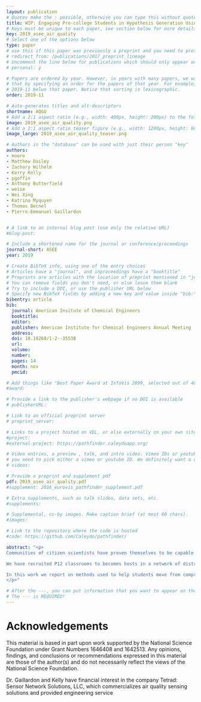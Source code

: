 ```yaml
---
layout: publication
# Quotes make the : possible, otherwise you can type this without quotes
title: WIP: Engaging Pre-college Students in Hypothesis Generation Using a Citizen Scientist Network of Air Quality Sensors
# Keys must be unique to each paper, see section below for more details
key: 2019_asee_air_quality
# Select one of the options below
type: paper 
# use this if this paper was previously a preprint and you need to preserve the old URL
# redirect_from: /publications/2017_preprint_lineage
# Uncomment the line below for publications which should only appear on a personal webpage
# personal: y

# Papers are ordered by year. However, in years with many papers, we want some ordering at a lower level. You can do 
# that by specifying an order for the papers of that year. For example, 2019-11 will put papers with values lower than 
# 2019-11 belwo that paper. Notice that sorting is lexicographic.  
order: 2019-11

# Auto-generates titles and alt-descriptors
shortname: AQ&U
# Add a 2:1 aspect ratio (e.g., width: 400px, height: 200px) to the folder /assets/images/publications/
image: 2019_asee_air_quality.png
# Add a 2:1 aspect ratio teaser figure (e.g., width: 1200px, height: 600px) to the folder /assets/images/publications/
image_large: 2019_asee_air_quality_teaser.png

# Authors in the "database" can be used with just their person "key"
authors:
- moore
- Matthew Dailey
- Zachary Wilhelm
- Kerry Kelly
- pgoffin
- Anthony Butterfield
- weise
- Wei Xing
- Katrina Myquyen
- Thomas Becnel
- Pierre-Emmanuel Gaillardon


# A link to an internal blog post (use only the relative URL)
#blog-post: 

# Include a shortened name for the journal or conference/proceedings
journal-short: ASEE
year: 2019

# Create BibTeX info, using one of the entry choices
# Articles have a "journal", and inproceedings have a "booktitle"
# Preprints are articles with the location of preprint mentioned in "journal"
# You can remove fields you don't need, or else leave them blank
# Try to include a DOI, or use the publisher URL below
# Specify new BibTeX fields by adding a new key and value inside "bib:"
bibentry: article
bib:
  journal: American Insitute of Chemical Engineers
  booktitle: 
  editor: 
  publisher: American Institute for Chemical Engineers Annual Meeting
  address: 
  doi: 10.18260/1-2--35538
  url: 
  volume: 
  number: 
  pages: 14
  month: nov
  pmcid: 

# Add things like "Best Paper Award at InfoVis 2099, selected out of 4000 submissions"
#award:

# Provide a link to the publisher's webpage if no DOI is available
# publisherURL: 

# Link to an official preprint server
# preprint_server: 

# Links to a project hosted on VDL, or else externally on your own site
#project: 
#external-project: https://pathfinder.caleydoapp.org/

# Video entries, a preview , talk, and intro video. Vimeo IDs or youtube IDs are supported
# you need to pick either a vimeo or youtube ID. We definitely want a downloadable video too.
# videos:  

# Provide a preprint and supplement pdf
pdf: 2019_asee_air_quality.pdf
#supplement: 2016_eurovis_pathfinder_supplement.pdf

# Extra supplements, such as talk slides, data sets, etc.
#supplements:

# Supplemental, cc-by images. Make caption brief (at most 60 chars).
#images:

# Link to the repository where the code is hosted
#code: https://github.com/Caleydo/pathfinder/

abstract: "<p>
Communities of citizen scientists have proven themselves to be capable of contributing to research endeavors in meaningful ways, and on a scale that would be impractical for any traditional research group. High-quality data collection by P12 citizen scientists presents one set of hurdles, which have been the subject of significant citizen scientist research. However, important questions remain on how to best engage the same students within more complex cognitive domains, such as hypothesis generation and validation.

We have recruited P12 classrooms to becomes hosts in a network of distributed air quality sensors, across a community which experience some of the worst air quality in the United States. These classroom-hosted sensors are integrated into an infrastructure called AQ&U that includes, in addition to the networked sensors, statistical models and visualizations for identifying and communicating pollution events at a community scale.

In this work we report on methods used to help students move from comprehension of their one sensor in one location, to analysis and evaluation of a vast network of data to which their one sensor contributes. Curated sets from impactful air quality events, including fireworks, wildfires, and inversions, are used in combination with visualization tools to advance students’ ability to generate and evaluate hypotheses about the air quality in their valley, and connect their conclusions to community governance. Survey and other observational data from classroom visits are used to assess the effectiveness of the developed teaching module and larger pre-college citizen scientist effort.
</p>"

# After the ---, you can put information that you want to appear on the website using markdown formatting or HTML. A good example are acknowledgements, extra references, an erratum, etc.
# The --- is REQUIRED! 
---
```


# Acknowledgements

This material is based in part upon work supported by the National Science Foundation under
Grant Numbers 1646408 and 1642513. Any opinions, findings, and conclusions or
recommendations expressed in this material are those of the author(s) and do not necessarily
reflect the views of the National Science Foundation.

Dr. Gaillardon and Kelly have financial interest in the company Tetrad: Sensor Network
Solutions, LLC, which commercializes air quality sensing solutions and provided engineering
service
